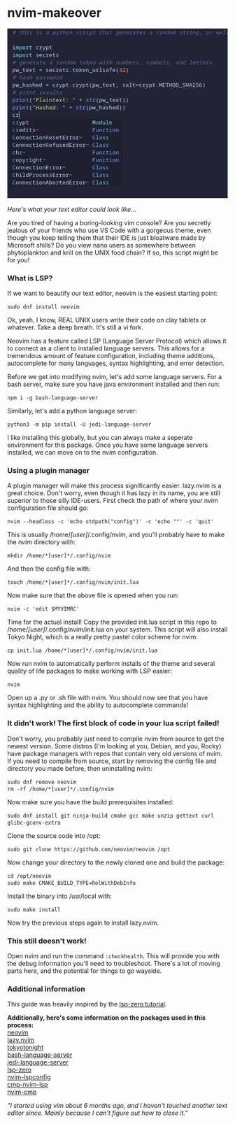 # nvim-makeover

![Screenshot of what your nvim will look like after this process](example-of-nvim-makeover.png)  

*Here's what your text editor could look like...* 

Are you tired of having a boring-looking vim console? Are you secretly jealous of your friends who use VS Code with a gorgeous theme, even though you keep telling them that their IDE is just bloatware made by Microsoft shills? Do you view nano users as somewhere between phytoplankton and krill on the UNIX food chain? If so, this script might be for you!

### What is LSP?

If we want to beautify our text editor, neovim is the easiest starting point:
```
sudo dnf install neovim
```
Ok, yeah, I know, REAL UNIX users write their code on clay tablets or whatever. Take a deep breath. It's still a vi fork.  

Neovim has a feature called LSP (Language Server Protocol) which allows it to connect as a client to installed language servers. This allows for a tremendous amount of feature configuration, including theme additions, autocomplete for many languages, syntax highlighting, and error detection.  

Before we get into modifying nvim, let's add some language servers. For a bash server, make sure you have java environment installed and then run:
```
npm i -g bash-language-server
```
Similarly, let's add a python language server:
```
python3 -m pip install -U jedi-language-server
```
I like installing this globally, but you can always make a seperate environment for this package. Once you have some language servers installed, we can move on to the nvim configuration.

### Using a plugin manager

A plugin manager will make this process significantly easier. lazy.nvim is a great choice. Don't worry, even though it has lazy in its name, you are still superior to those silly IDE-users. First check the path of where your nvim configuration file should go:
```
nvim --headless -c 'echo stdpath("config")' -c 'echo ""' -c 'quit'
```
This is usually /home/*[user]*/.config/nvim, and you'll probably have to make the nvim directory with:
```
mkdir /home/*[user]*/.config/nvim
```
And then the config file with:
```
touch /home/*[user]*/.config/nvim/init.lua
```
Now make sure that the above file is opened when you run:
```
nvim -c 'edit $MYVIMRC'
```  
Time for the actual install! Copy the provided init.lua script in this repo to /home/*[user]*/.config/nvim/init.lua on your system. This script will also install Tokyo Night, which is a really pretty pastel color scheme for nvim:
```
cp init.lua /home/*[user]*/.config/nvim/init.lua
```
Now run nvim to automatically perform installs of the theme and several quality of life packages to make working with LSP easier:
```
nvim
```
Open up a .py or .sh file with nvim. You should now see that you have syntax highlighting and the ability to autocomplete commands!

### It didn't work! The first block of code in your lua script failed!

Don't worry, you probably just need to compile nvim from source to get the newest version. Some distros (I'm looking at you, Debian, and you, Rocky) have package managers with repos that contain very old versions of nvim. If you need to compile from source, start by removing the config file and directory you made before, then uninstalling nvim:
```
sudo dnf remove neovim
rm -rf /home/*[user]*/.config/nvim
```
Now make sure you have the build prerequisites installed:
```
sudo dnf install git ninja-build cmake gcc make unzip gettext curl glibc-gconv-extra
```
Clone the source code into /opt:
```
sudo git clone https://github.com/neovim/neovim /opt
```
Now change your directory to the newly cloned one and build the package:
```
cd /opt/neovim
sudo make CMAKE_BUILD_TYPE=RelWithDebInfo
```
Install the binary into /usr/local with:
```
sudo make install
```
Now try the previous steps again to install lazy.nvim.

### This still doesn't work!

Open nvim and run the command ``:checkhealth``. This will provide you with the debug information you'll need to troubleshoot. There's a lot of moving parts here, and the potential for things to go wayside.

### Additional information

This guide was heavily inspired by the [lsp-zero tutorial](https://lsp-zero.netlify.app/docs/tutorial).

**Additionally, here's some information on the packages used in this process:**   
[neovim](https://github.com/neovim/neovim?tab=readme-ov-file)  
[lazy.nvim](https://github.com/folke/lazy.nvim)  
[tokyotonight](https://github.com/folke/tokyonight.nvim)  
[bash-language-server](https://github.com/bash-lsp/bash-language-server)  
[jedi-language-server](https://github.com/pappasam/jedi-language-server)  
[lsp-zero](https://github.com/VonHeikemen/lsp-zero.nvim)  
[nvim-lspconfig](https://github.com/neovim/nvim-lspconfig/tree/master)  
[cmp-nvim-lsp](https://github.com/hrsh7th/cmp-nvim-lsp)  
[nvim-cmp](https://github.com/hrsh7th/nvim-cmp)  

*"I started using vim about 6 months ago, and I haven't touched another text editor since. Mainly because I can't figure out how to close it."*
